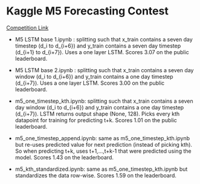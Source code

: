 # Kaggle M5 Forecasting Contest 
[Competition Link](https://www.kaggle.com/c/m5-forecasting-accuracy/overview)

- M5 LSTM base 1.ipynb : splitting such that x_train contains a seven day timestep (d_i to d_{i+6}) and y_train contains a seven day timestep (d_{i+1} to d_{i+7}). Uses a one layer LSTM. Scores 3.07 on the public leaderboard. 

- M5 LSTM base 2.ipynb : splitting such that x_train contains a seven day window (d_i to d_{i+6}) and y_train contains a one day timestep (d_{i+7}). Uses a one layer LSTM. Scores 3.00 on the public leaderboard.  

- m5_one_timestep_kth.ipynb: splitting such that x_train contains a seven day window (d_i to d_{i+6}) and y_train contains a one day timestep (d_{i+7}). LSTM returns output shape (None, 128). Picks every kth datapoint for training for predicting t+k. Scores 1.01 on the public leaderboard.  

- m5_one_timestep_append.ipynb: same as m5_one_timestep_kth.ipynb but re-uses predicted value for next prediction (instead of picking kth). So when predicting t+k, uses t+1,...,t+k-1 that were predicted using the model. Scores 1.43 on the leaderboard.  

- m5_kth_standardized.ipynb: same as m5_one_timestep_kth.ipynb but standardizes the data row-wise. Scores 1.59 on the leaderboard. 
